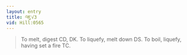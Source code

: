 ```yaml
---
layout: entry
title: འཇུ་√3
vid: Hill:0565
---
```

> To melt, digest CD, DK. To liquefy, melt down DS. To boil, liquefy, having set a fire TC.
